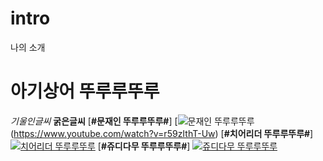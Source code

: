 # intro

나의 소개
# 아기상어 뚜루루뚜루
*기울인글씨*
**굵은글씨**
[**#문재인 뚜루루뚜루#**]
[![문재인 뚜루루뚜루](https://i.ytimg.com/vi/KtAN7C_iH-o/hqdefault.jpg)(https://www.youtube.com/watch?v=r59zIthT-Uw)
[**#치어리더 뚜루루뚜루#**]
[![치어리더 뚜루루뚜루](https://i.ytimg.com/vi/qnQEWpbShfo/maxresdefault.jpg)](https://www.youtube.com/watch?v=qnQEWpbShfo)
[**#쥬디다무 뚜루루뚜루#**]
[![쥬디다무 뚜루루뚜루](https://scontent-icn1-1.xx.fbcdn.net/v/t1.0-9/997047_696973880395154_1798568441324041950_n.jpg?oh=74688145dad996e609ff89d2a75fb560&oe=59DA89E9)](https://www.youtube.com/watch?v=Nx6w0iCuhSc)
